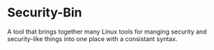 # Security-Bin
A tool that brings together many Linux tools for manging security and security-like things into one place with a consistant syntax.
